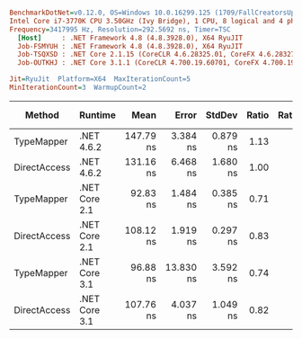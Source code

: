 ``` ini

BenchmarkDotNet=v0.12.0, OS=Windows 10.0.16299.125 (1709/FallCreatorsUpdate/Redstone3)
Intel Core i7-3770K CPU 3.50GHz (Ivy Bridge), 1 CPU, 8 logical and 4 physical cores
Frequency=3417995 Hz, Resolution=292.5692 ns, Timer=TSC
  [Host]     : .NET Framework 4.8 (4.8.3928.0), X64 RyuJIT
  Job-FSMYUH : .NET Framework 4.8 (4.8.3928.0), X64 RyuJIT
  Job-TSQXSD : .NET Core 2.1.15 (CoreCLR 4.6.28325.01, CoreFX 4.6.28327.02), X64 RyuJIT
  Job-OUTKHJ : .NET Core 3.1.1 (CoreCLR 4.700.19.60701, CoreFX 4.700.19.60801), X64 RyuJIT

Jit=RyuJit  Platform=X64  MaxIterationCount=5  
MinIterationCount=3  WarmupCount=2  

```
|       Method |       Runtime |      Mean |     Error |   StdDev | Ratio | RatioSD |  Gen 0 | Gen 1 | Gen 2 | Allocated |
|------------- |-------------- |----------:|----------:|---------:|------:|--------:|-------:|------:|------:|----------:|
|   TypeMapper |    .NET 4.6.2 | 147.79 ns |  3.384 ns | 0.879 ns |  1.13 |    0.01 | 0.0057 |     - |     - |      24 B |
| DirectAccess |    .NET 4.6.2 | 131.16 ns |  6.468 ns | 1.680 ns |  1.00 |    0.00 | 0.0057 |     - |     - |      24 B |
|   TypeMapper | .NET Core 2.1 |  92.83 ns |  1.484 ns | 0.385 ns |  0.71 |    0.01 | 0.0056 |     - |     - |      24 B |
| DirectAccess | .NET Core 2.1 | 108.12 ns |  1.919 ns | 0.297 ns |  0.83 |    0.01 | 0.0056 |     - |     - |      24 B |
|   TypeMapper | .NET Core 3.1 |  96.88 ns | 13.830 ns | 3.592 ns |  0.74 |    0.03 | 0.0057 |     - |     - |      24 B |
| DirectAccess | .NET Core 3.1 | 107.76 ns |  4.037 ns | 1.049 ns |  0.82 |    0.02 | 0.0057 |     - |     - |      24 B |
